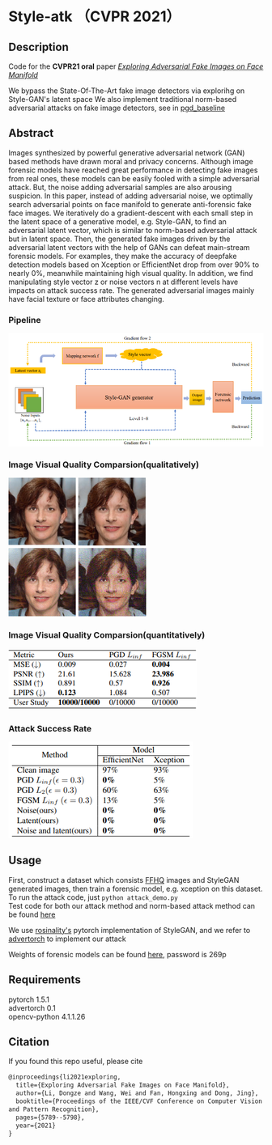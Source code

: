 # Style-atk （CVPR 2021）

## Description 
Code for the **CVPR21 oral** paper [*Exploring Adversarial Fake Images on Face Manifold*](https://openaccess.thecvf.com/content/CVPR2021/html/Li_Exploring_Adversarial_Fake_Images_on_Face_Manifold_CVPR_2021_paper.html) 

We bypass the State-Of-The-Art fake image detectors via explorihg on Style-GAN's latent space 
We also implement traditional norm-based adversarial attacks on fake image detectors, see in [pgd_baseline](https://github.com/ldz666666/Style-atk/tree/main/pgd_baseline)  

## Abstract
Images synthesized by powerful generative adversarial network (GAN) based methods have drawn moral and privacy concerns. Although image forensic models have reached great performance in detecting fake images from real ones, these models can be easily fooled with a simple adversarial attack. But, the noise adding adversarial samples are also arousing suspicion. In this paper, instead of adding adversarial noise, we optimally search adversarial points on face manifold to generate anti-forensic fake face images. We iteratively do a gradient-descent with each small step in the latent space of a generative model, e.g. Style-GAN, to find an adversarial latent vector, which is similar to norm-based adversarial attack but in latent space. Then, the generated fake images driven by the adversarial latent vectors with the help of GANs can defeat main-stream forensic models. For examples, they make the accuracy of deepfake detection models based on Xception or EfficientNet drop from over 90% to nearly 0%, meanwhile maintaining high visual quality. In addition, we find manipulating style vector z or noise vectors n at different levels have impacts on attack success rate. The generated adversarial images mainly have facial texture or face attributes changing.

### Pipeline
![Image](https://github.com/ldz666666/Style-atk/blob/main/intro_images/image1.png)

### Image Visual Quality Comparsion(qualitatively)
![Image](https://github.com/ldz666666/Style-atk/blob/main/intro_images/image2.png)

### Image Visual Quality Comparsion(quantitatively)
![Image](https://github.com/ldz666666/Style-atk/blob/main/intro_images/table2.png)

### Attack Success Rate
![Image](https://github.com/ldz666666/Style-atk/blob/main/intro_images/table1.png)

## Usage
First, construct a dataset which consists [FFHQ](https://github.com/NVlabs/ffhq-dataset) images and StyleGAN generated images, then train a forensic model, e.g. xception on this dataset.  
To run the attack code, just `python attack_demo.py`  
Test code for both our attack method and norm-based attack method can be found [here](https://github.com/ldz666666/Style-atk/blob/main/pgd_baseline/test_attack.py)  

We use [rosinality's](https://github.com/rosinality/style-based-gan-pytorch) pytorch implementation of StyleGAN, and we refer to [advertorch](https://advertorch.readthedocs.io/en/latest/user/installation.html#latest-version-v0-1) to implement our attack

Weights of forensic models can be found [here](https://pan.baidu.com/s/1vaUdy6BeQtfzgMluUacTdA), password is 269p

## Requirements
pytorch 1.5.1  
advertorch 0.1  
opencv-python 4.1.1.26

## Citation
If you found this repo useful, please cite
```
@inproceedings{li2021exploring,
  title={Exploring Adversarial Fake Images on Face Manifold},
  author={Li, Dongze and Wang, Wei and Fan, Hongxing and Dong, Jing},
  booktitle={Proceedings of the IEEE/CVF Conference on Computer Vision and Pattern Recognition},
  pages={5789--5798},
  year={2021}
}
```
